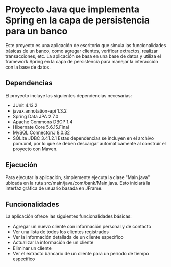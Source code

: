 # Proyecto Java que implementa Spring en la capa de persistencia para un banco
Este proyecto es una aplicación de escritorio que simula las funcionalidades básicas de un banco, como agregar clientes, verificar extractos, realizar transacciones, etc. La aplicación se basa en una base de datos y utiliza el framework Spring en la capa de persistencia para manejar la interacción con la base de datos.

## Dependencias
El proyecto incluye las siguientes dependencias necesarias:

- JUnit 4.13.2
- javax.annotation-api 1.3.2
- Spring Data JPA 2.7.0
- Apache Commons DBCP 1.4
- Hibernate Core 5.6.15.Final
- MySQL Connector/J 8.0.32
- SQLite JDBC 3.41.2.1
Estas dependencias se incluyen en el archivo pom.xml, por lo que se deben descargar automáticamente al construir el proyecto con Maven.

## Ejecución
Para ejecutar la aplicación, simplemente ejecuta la clase "Main.java" ubicada en la ruta src/main/java/com/bank/Main.java. Esto iniciará la interfaz gráfica de usuario basada en JFrame.

## Funcionalidades
La aplicación ofrece las siguientes funcionalidades básicas:

- Agregar un nuevo cliente con información personal y de contacto
- Ver una lista de todos los clientes registrados
- Ver la información detallada de un cliente específico
- Actualizar la información de un cliente
- Eliminar un cliente
- Ver el extracto bancario de un cliente para un período de tiempo específico
